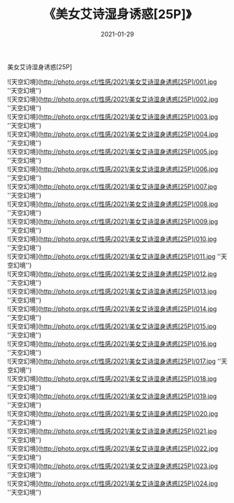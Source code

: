 ﻿---
layout: post
title:  《美女艾诗湿身诱惑[25P]》
date:   2021-01-29
img: http://photo.orgx.cf/性感/2021/美女艾诗湿身诱惑[25P]/000.jpg
categories: [美女, 性感, 泳衣]
---

美女艾诗湿身诱惑[25P]



![天空幻境](http://photo.orgx.cf/性感/2021/美女艾诗湿身诱惑[25P]/001.jpg ''天空幻境'') <br>
![天空幻境](http://photo.orgx.cf/性感/2021/美女艾诗湿身诱惑[25P]/002.jpg ''天空幻境'') <br>
![天空幻境](http://photo.orgx.cf/性感/2021/美女艾诗湿身诱惑[25P]/003.jpg ''天空幻境'') <br>
![天空幻境](http://photo.orgx.cf/性感/2021/美女艾诗湿身诱惑[25P]/004.jpg ''天空幻境'') <br>
![天空幻境](http://photo.orgx.cf/性感/2021/美女艾诗湿身诱惑[25P]/005.jpg ''天空幻境'') <br>
![天空幻境](http://photo.orgx.cf/性感/2021/美女艾诗湿身诱惑[25P]/006.jpg ''天空幻境'') <br>
![天空幻境](http://photo.orgx.cf/性感/2021/美女艾诗湿身诱惑[25P]/007.jpg ''天空幻境'') <br>
![天空幻境](http://photo.orgx.cf/性感/2021/美女艾诗湿身诱惑[25P]/008.jpg ''天空幻境'') <br>
![天空幻境](http://photo.orgx.cf/性感/2021/美女艾诗湿身诱惑[25P]/009.jpg ''天空幻境'') <br>
![天空幻境](http://photo.orgx.cf/性感/2021/美女艾诗湿身诱惑[25P]/010.jpg ''天空幻境'') <br>
![天空幻境](http://photo.orgx.cf/性感/2021/美女艾诗湿身诱惑[25P]/011.jpg ''天空幻境'') <br>
![天空幻境](http://photo.orgx.cf/性感/2021/美女艾诗湿身诱惑[25P]/012.jpg ''天空幻境'') <br>
![天空幻境](http://photo.orgx.cf/性感/2021/美女艾诗湿身诱惑[25P]/013.jpg ''天空幻境'') <br>
![天空幻境](http://photo.orgx.cf/性感/2021/美女艾诗湿身诱惑[25P]/014.jpg ''天空幻境'') <br>
![天空幻境](http://photo.orgx.cf/性感/2021/美女艾诗湿身诱惑[25P]/015.jpg ''天空幻境'') <br>
![天空幻境](http://photo.orgx.cf/性感/2021/美女艾诗湿身诱惑[25P]/016.jpg ''天空幻境'') <br>
![天空幻境](http://photo.orgx.cf/性感/2021/美女艾诗湿身诱惑[25P]/017.jpg ''天空幻境'') <br>
![天空幻境](http://photo.orgx.cf/性感/2021/美女艾诗湿身诱惑[25P]/018.jpg ''天空幻境'') <br>
![天空幻境](http://photo.orgx.cf/性感/2021/美女艾诗湿身诱惑[25P]/019.jpg ''天空幻境'') <br>
![天空幻境](http://photo.orgx.cf/性感/2021/美女艾诗湿身诱惑[25P]/020.jpg ''天空幻境'') <br>
![天空幻境](http://photo.orgx.cf/性感/2021/美女艾诗湿身诱惑[25P]/021.jpg ''天空幻境'') <br>
![天空幻境](http://photo.orgx.cf/性感/2021/美女艾诗湿身诱惑[25P]/022.jpg ''天空幻境'') <br>
![天空幻境](http://photo.orgx.cf/性感/2021/美女艾诗湿身诱惑[25P]/023.jpg ''天空幻境'') <br>
![天空幻境](http://photo.orgx.cf/性感/2021/美女艾诗湿身诱惑[25P]/024.jpg ''天空幻境'') <br>